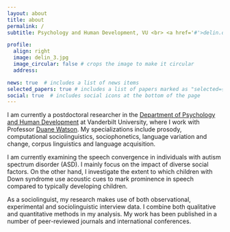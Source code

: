 ```yaml
---
layout: about
title: about
permalink: /
subtitle: Psychology and Human Development, VU <br> <a href='#'>delin.deng@gmail.com</a> 

profile:
  align: right
  image: delin_3.jpg
  image_circular: false # crops the image to make it circular
  address:

news: true  # includes a list of news items
selected_papers: true # includes a list of papers marked as "selected={true}"
social: true  # includes social icons at the bottom of the page
---
```


I am currently a postdoctoral researcher in the [Department of Psychology and Human Development](https://peabody.vanderbilt.edu/academics/departments/psych/) at Vanderbilt University, where I work with Professor [Duane Watson](https://www.vanderbilt.edu/psychological_sciences/bio/duane-watson). My specializations include prosody, computational sociolinguistics, sociophonetics, language variation and change, corpus linguistics and language acquisition.

I am currently examining the speech convergence in individuals with autism spectrum disorder (ASD). I mainly focus on the impact of diverse social factors. On the other hand, I investigate the extent to which children with Down syndrome use acoustic cues to mark prominence in speech compared to typically developing children.

As a sociolinguist, my research makes use of both observational, experimental and sociolinguistic interview data. I combine both qualitative and quantitative methods in my analysis. My work has been published in a number of peer-reviewed journals and international conferences.
